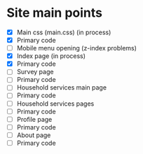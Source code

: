 # Site main points

- [x] Main css (main.css) (in process)
 - [x] Primary code
 - [ ] Mobile menu opening (z-index problems)
- [x] Index page (in process)
 - [x] Primary code
- [ ] Survey page
 - [ ] Primary code
- [ ] Household services main page
 - [ ] Primary code
- [ ] Household services pages
 - [ ] Primary code
- [ ] Profile page
 - [ ] Primary code
- [ ] About page
 - [ ] Primary code
